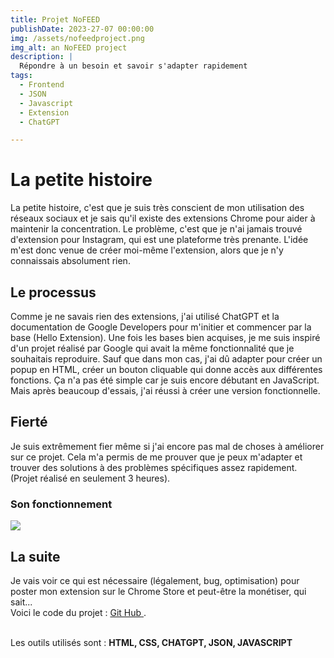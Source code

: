 ```yaml
---
title: Projet NoFEED
publishDate: 2023-27-07 00:00:00
img: /assets/nofeedproject.png
img_alt: an NoFEED project
description: |
  Répondre à un besoin et savoir s'adapter rapidement
tags:
  - Frontend
  - JSON
  - Javascript
  - Extension
  - ChatGPT

---
```

# La petite histoire
La petite histoire, c'est que je suis très conscient de mon utilisation des réseaux sociaux et je sais qu'il existe des extensions Chrome pour aider à maintenir la concentration. Le problème, c'est que je n'ai jamais trouvé d'extension pour Instagram, qui est une plateforme très prenante. L'idée m'est donc venue de créer moi-même l'extension, alors que je n'y connaissais absolument rien.

## Le processus
Comme je ne savais rien des extensions, j'ai utilisé ChatGPT et la documentation de Google Developers pour m'initier et commencer par la base (Hello Extension). Une fois les bases bien acquises, je me suis inspiré d'un projet réalisé par Google qui avait la même fonctionnalité que je souhaitais reproduire. Sauf que dans mon cas, j'ai dû adapter pour créer un popup en HTML, créer un bouton cliquable qui donne accès aux différentes fonctions. Ça n'a pas été simple car je suis encore débutant en JavaScript. Mais après beaucoup d'essais, j'ai réussi à créer une version fonctionnelle.

## Fierté
Je suis extrêmement fier même si j'ai encore pas mal de choses à améliorer sur ce projet. Cela m'a permis de me prouver que je peux m'adapter et trouver des solutions à des problèmes spécifiques assez rapidement. (Projet réalisé en seulement 3 heures).
### Son fonctionnement
<img src="/assets/demonstration-nofeed.gif">


## La suite
Je vais voir ce qui est nécessaire (légalement, bug, optimisation) pour poster mon extension sur le Chrome Store et peut-être la monétiser, qui sait...
<br>
Voici le code du projet : <a href="https://github.com/yonvs/instagram-extension">Git Hub </a>.
<br>

<br> Les outils utilisés sont :  <b>HTML, CSS, CHATGPT, JSON, JAVASCRIPT</b>
